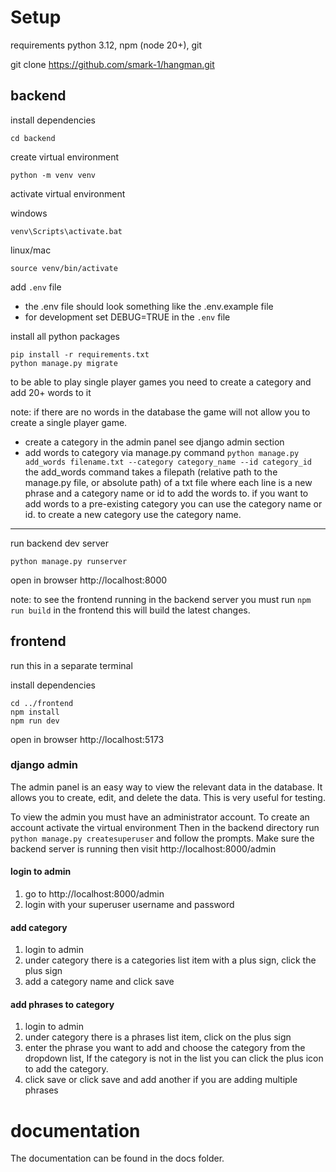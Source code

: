 # Setup

requirements python 3.12, npm (node 20+), git

git clone https://github.com/smark-1/hangman.git

## backend

install dependencies

    cd backend

create virtual environment

    python -m venv venv

activate virtual environment

windows

    venv\Scripts\activate.bat

linux/mac

    source venv/bin/activate

add `.env` file

- the .env file should look something like the .env.example file
- for development set DEBUG=TRUE in the `.env` file

install all python packages

    pip install -r requirements.txt
    python manage.py migrate

to be able to play single player games you need to create a category and add 20+ words to it

note: if there are no words in the database the game will not allow you to create a single player game.

- create a category in the admin panel
  see django admin section
- add words to category via manage.py command
  `python manage.py add_words filename.txt --category category_name --id category_id`
  the add_words command takes a filepath (relative path to the manage.py file, or absolute path) of a txt file where each line is a new phrase and a category name or id to add the words to.
  if you want to add words to a pre-existing category you can use the category name or id.
  to create a new category use the category name.

---

run backend dev server

    python manage.py runserver

open in browser http://localhost:8000

note: to see the frontend running in the backend server you must run `npm run build` in the frontend
this will build the latest changes.

## frontend

run this in a separate terminal

install dependencies

    cd ../frontend
    npm install
    npm run dev

open in browser http://localhost:5173

### django admin

The admin panel is an easy way to view the relevant data in the database. It allows you to create, edit, and delete the data. This is very useful for testing.

To view the admin you must have an administrator account. To create an account activate the virtual environment
Then in the backend directory run `python manage.py createsuperuser` and follow the prompts.
Make sure the backend server is running then visit http://localhost:8000/admin

#### login to admin

1. go to http://localhost:8000/admin
2. login with your superuser username and password

#### add category

1. login to admin
2. under category there is a categories list item with a plus sign, click the plus sign
3. add a category name and click save

#### add phrases to category

1. login to admin
2. under category there is a phrases list item, click on the plus sign
3. enter the phrase you want to add and choose the category from the dropdown list, If the category is not in the list you can click the plus icon to add the category.
4. click save or click save and add another if you are adding multiple phrases

# documentation

The documentation can be found in the docs folder.
